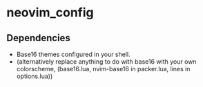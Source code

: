 # neovim_config

## Dependencies

* Base16 themes configured in your shell.
* (alternatively replace anything to do with base16 with your own colorscheme, (base16.lua, nvim-base16 in packer.lua, lines in options.lua))
